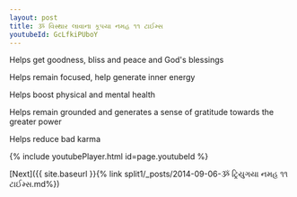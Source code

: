 ```yaml
---
layout: post
title: ૐ વિસ્થાર લાવાના કૂપયા નમહ ૧૧ ટાઈમ્સ
youtubeId: GcLfkiPUboY
---
```

 
 
Helps get goodness, bliss and peace and God's blessings
 
Helps remain focused, help generate inner energy 
 
Helps boost physical and mental health 
 
Helps remain grounded and generates a sense of gratitude towards the greater power 
 
Helps reduce bad karma
 
 
 
 


{% include youtubePlayer.html id=page.youtubeId %}
 
[Next]({{ site.baseurl }}{% link  split1/_posts/2014-09-06-ૐ ટ્રિયુગયા નમહ ૧૧ ટાઈમ્સ.md%})
 
